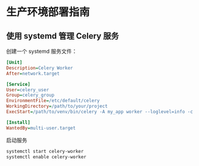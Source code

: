 # 生产环境部署指南


## 使用 systemd 管理 Celery 服务
创建一个 systemd 服务文件：

```ini
[Unit]
Description=Celery Worker
After=network.target

[Service]
User=celery_user
Group=celery_group
EnvironmentFile=/etc/default/celery
WorkingDirectory=/path/to/your/project
ExecStart=/path/to/venv/bin/celery -A my_app worker --loglevel=info -c 4 -n worker1

[Install]
WantedBy=multi-user.target
```

启动服务

```bash
systemctl start celery-worker
systemctl enable celery-worker
```